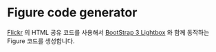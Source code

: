# Figure code generator

[Flickr](http://flickr.com) 의 HTML 공유 코드를 사용해서 [BootStrap 3 Lightbox](http://ashleydw.github.io/lightbox) 와 함께 동작하는 Figure 코드를 생성합니다.
